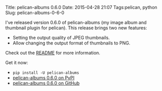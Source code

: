 Title: pelican-albums 0.6.0
Date: 2015-04-28 21:07
Tags:pelican, python
Slug: pelican-albums-0-6-0

I've released version 0.6.0 of pelican-albums (my image album and thumbnail plugin for pelican). This release brings two new features:

- Setting the output quality of JPEG thumbnails.
- Allow changing the output format of thumbnails to PNG.

<!-- PELICAN_END_SUMMARY -->

Check out the [README](https://github.com/iksteen/pelican-albums/blob/66baa80cf35c3efa217679296c24400d2b58ac67/README.rst) for more information.

Get it now:

- `pip install -U pelican-albums`
- [pelican-albums 0.6.0 on PyPI](https://pypi.python.org/pypi/pelican-albums/0.6.0)
- [pelican-albums 0.6.0 on GitHub](https://github.com/iksteen/pelican-albums/releases/tag/v0.6.0)
